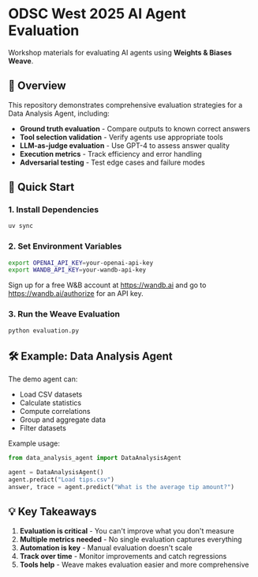 # ODSC West 2025 AI Agent Evaluation

Workshop materials for evaluating AI agents using **Weights & Biases Weave**.

## 🎯 Overview

This repository demonstrates comprehensive evaluation strategies for a Data Analysis Agent, including:

- **Ground truth evaluation** - Compare outputs to known correct answers
- **Tool selection validation** - Verify agents use appropriate tools
- **LLM-as-judge evaluation** - Use GPT-4 to assess answer quality
- **Execution metrics** - Track efficiency and error handling
- **Adversarial testing** - Test edge cases and failure modes

## 🚀 Quick Start

### 1. Install Dependencies

```bash
uv sync
```

### 2. Set Environment Variables

```bash
export OPENAI_API_KEY=your-openai-api-key
export WANDB_API_KEY=your-wandb-api-key
```

Sign up for a free W&B account at https://wandb.ai and go to https://wandb.ai/authorize for an API key.

### 3. Run the Weave Evaluation

```bash
python evaluation.py
```

## 🛠 Example: Data Analysis Agent

The demo agent can:
- Load CSV datasets
- Calculate statistics
- Compute correlations
- Group and aggregate data
- Filter datasets

Example usage:
```python
from data_analysis_agent import DataAnalysisAgent

agent = DataAnalysisAgent()
agent.predict("Load tips.csv")
answer, trace = agent.predict("What is the average tip amount?")
```

## 💡 Key Takeaways

1. **Evaluation is critical** - You can't improve what you don't measure
2. **Multiple metrics needed** - No single evaluation captures everything
3. **Automation is key** - Manual evaluation doesn't scale
4. **Track over time** - Monitor improvements and catch regressions
5. **Tools help** - Weave makes evaluation easier and more comprehensive
